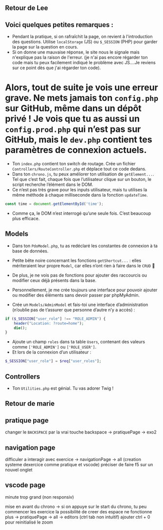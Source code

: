 ## Retour de Lee

## Voici quelques petites remarques :

- Pendant la pratique, si on rafraîchit la page, on revient à l'introduction des questions. Utilise `localStorage` (JS) ou `$_SESSION` (PHP) pour garder la page sur la question en cours.
- Si on donne une mauvaise réponse, le site nous le signale mais n'explique pas la raison de l'erreur. (je n'ai pas encore régarder ton code mais tu peux facilement indiqué le problème avec JS....Je reviens sur ce point dès que j'ai régarder ton code).

# Alors, tout de suite je vois une erreur grave. Ne mets jamais ton `config.php` sur GitHub, même dans un dépôt privé ! Je vois que tu as aussi un `config.prod.php` qui n’est pas sur GitHub, mais le `dev.php` contient tes paramètres de connexion actuels.

- Ton `index.php` contient ton switch de routage. Crée un fichier `Controllers/RouteController.php` et déplace tout ce code dedans.
- Dans ton `chrono.js`, tu peux améliorer ton utilisation de `getElement...`. Tel que c’est fait, chaque fois que l’utilisateur clique sur un bouton, le script recherche l’élément dans le DOM.
- Ce n’est pas très grave pour les inputs utilisateur, mais tu utilises la même méthode à chaque milliseconde dans la fonction `updateTime`.
```js
const time = document.getElementById('time');
```
- Comme ça, le DOM n’est interrogé qu’une seule fois. C’est beaucoup plus efficace.

## Models

- Dans ton `PdoModel.php`, tu as redéclaré les constantes de connexion à ta base de données.

- Petite bête noire concernant les fonctions `getShortcut...` : elles mériteraient leur propre `Model`, car elles n’ont rien à faire dans le `CRUD` 🙂
- De plus, je ne vois pas de fonctions pour ajouter des raccourcis ou modifier ceux déjà présents dans la base.
- Personnellement, je me crée toujours une interface pour pouvoir ajouter ou modifier des éléments sans devoir passer par phpMyAdmin.
- Crée un `Models/AdminModel` et fais-toi une interface d’administration (n’oublie pas de t’assurer que personne d’autre n’y a accès) :

```php
if ($_SESSION["user_role"] !== "ROLE_ADMIN") {
    header("Location: ?route=home");
    die();
}
```

- Ajoute un champ `roles` dans ta table `Users`, contenant des valeurs comme `['ROLE_ADMIN']` ou `['ROLE_USER']`.
- Et lors de la connexion d’un utilisateur :

```php
$_SESSION["user_role"] = $req["user_roles"];
```

## Controllers

- Ton `Utilities.php` est génial. Tu vas adorer Twig !


## Retour de marie

## pratique page
changer le <code>BACKSPACE</code> par la vrai touche backspace -> pratiquePage -> exo2

## navigation page
difficuler a interagir avec exercice -> navigationPage -> all (creation systeme dexercice comme pratique et vscode)
préciser de faire f5 sur un nouvel onglet

## vscode page
minute trop grand (non responsiv)

mise en avant du chrono -> si on appuye sur le start du chrono, tu peu commencer les exercice
la possibilité de creer des espace ne fonctionne plus -> pratiquePage -> all -> editors (ctrl tab non intuitif)
ajouter ctrl + 0 pour reinitialisé le zoom
